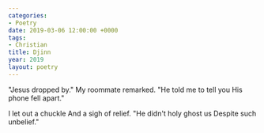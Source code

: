 ```yaml
---
categories:
- Poetry
date: 2019-03-06 12:00:00 +0000
tags:
- Christian
title: Djinn
year: 2019
layout: poetry
---
```


"Jesus dropped by."
My roommate remarked.
"He told me to tell you
His phone fell apart."

I let out a chuckle
And a sigh of relief.
"He didn't holy ghost us
Despite such unbelief."

